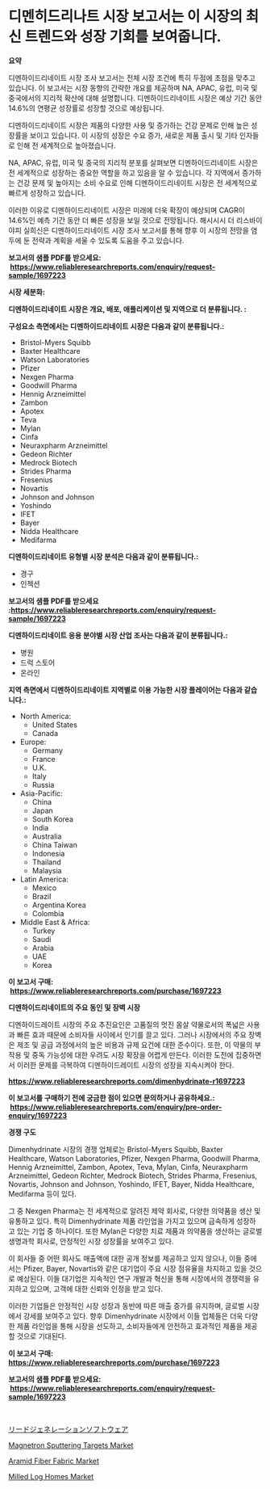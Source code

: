 <p><h1>디멘히드리나트 시장 보고서는 이 시장의 최신 트렌드와 성장 기회를 보여줍니다.</h1></p><p><strong>요약</strong></p>
<p><p>디멘하이드리네이트 시장 조사 보고서는 전체 시장 조건에 특히 두점에 초점을 맞추고 있습니다. 이 보고서는 시장 동향의 간략한 개요를 제공하며 NA, APAC, 유럽, 미국 및 중국에서의 지리적 확산에 대해 설명합니다. 디멘하이드리네이트 시장은 예상 기간 동안 14.6%의 연평균 성장률로 성장할 것으로 예상됩니다.</p><p>디멘하이드리네이트 시장은 제품의 다양한 사용 및 증가하는 건강 문제로 인해 높은 성장률을 보이고 있습니다. 이 시장의 성장은 수요 증가, 새로운 제품 출시 및 기타 인자들로 인해 전 세계적으로 높아졌습니다.</p><p>NA, APAC, 유럽, 미국 및 중국의 지리적 분포를 살펴보면 디멘하이드리네이트 시장은 전 세계적으로 성장하는 중요한 역할을 하고 있음을 알 수 있습니다. 각 지역에서 증가하는 건강 문제 및 높아지는 소비 수요로 인해 디멘하이드리네이트 시장은 전 세계적으로 빠르게 성장하고 있습니다.</p><p>이러한 이유로 디멘하이드리네이트 시장은 미래에 더욱 확장이 예상되며 CAGR이 14.6%인 예측 기간 동안 더 빠른 성장을 보일 것으로 전망됩니다. 해시시시 더 리스바이야피 실희신은 디멘하이드리네이트 시장 조사 보고서를 통해 향후 이 시장의 전망을 염두에 둔 전략과 계획을 세울 수 있도록 도움을 주고 있습니다.</p></p>
<p><strong>보고서의 샘플 PDF를 받으세요: &nbsp;<a href="https://www.reliableresearchreports.com/enquiry/request-sample/1697223">https://www.reliableresearchreports.com/enquiry/request-sample/1697223</a></strong></p>
<p><strong>시장 세분화:</strong></p>
<p><strong> 디멘하이드리네이트 시장은 개요, 배포, 애플리케이션 및 지역으로 더 분류됩니다. :</strong></p>
<p><strong>구성요소 측면에서는 디멘하이드리네이트 시장은 다음과 같이 분류됩니다.:</strong></p>
<p><ul><li>Bristol-Myers Squibb</li><li>Baxter Healthcare</li><li>Watson Laboratories</li><li>Pfizer</li><li>Nexgen Pharma</li><li>Goodwill Pharma</li><li>Hennig Arzneimittel</li><li>Zambon</li><li>Apotex</li><li>Teva</li><li>Mylan</li><li>Cinfa</li><li>Neuraxpharm Arzneimittel</li><li>Gedeon Richter</li><li>Medrock Biotech</li><li>Strides Pharma</li><li>Fresenius</li><li>Novartis</li><li>Johnson and Johnson</li><li>Yoshindo</li><li>IFET</li><li>Bayer</li><li>Nidda Healthcare</li><li>Medifarma</li></ul></p>
<p><strong> 디멘하이드리네이트 유형별 시장 분석은 다음과 같이 분류됩니다.:</strong></p>
<p><ul><li>경구</li><li>인젝션</li></ul></p>
<p><strong>보고서의 샘플 PDF를 받으세요 :<a href="https://www.reliableresearchreports.com/enquiry/request-sample/1697223">https://www.reliableresearchreports.com/enquiry/request-sample/1697223</a></strong></p>
<p><strong> 디멘하이드리네이트 응용 분야별 시장 산업 조사는 다음과 같이 분류됩니다.:</strong></p>
<p><ul><li>병원</li><li>드럭 스토어</li><li>온라인</li></ul></p>
<p><strong>지역 측면에서 디멘하이드리네이트 지역별로 이용 가능한 시장 플레이어는 다음과 같습니다.:</strong></p>
<p><ul>
    <li>
        North America:
        <ul>
            <li>United States</li>
            <li>Canada</li>
        </ul>
    </li>
    <li>
        Europe:
        <ul>
            <li>Germany</li>
            <li>France</li>
            <li>U.K.</li>
            <li>Italy</li>
            <li>Russia</li>
        </ul>
    </li>
    <li>
        Asia-Pacific:
        <ul>
            <li>China</li>
            <li>Japan</li>
            <li>South Korea</li>
            <li>India</li>
            <li>Australia</li>
            <li>China Taiwan</li>
            <li>Indonesia</li>
            <li>Thailand</li>
            <li>Malaysia</li>
        </ul>
    </li>
    <li>
        Latin America:
        <ul>
            <li>Mexico</li>
            <li>Brazil</li>
            <li>Argentina Korea</li>
            <li>Colombia</li>
        </ul>
    </li>
    <li>
        Middle East & Africa:
        <ul>
            <li>Turkey</li>
            <li>Saudi</li>
            <li>Arabia</li>
            <li>UAE</li>
            <li>Korea</li>
        </ul>
    </li>
    </ul></p>
<p><strong>이 보고서 구매: &nbsp;<a href="https://www.reliableresearchreports.com/purchase/1697223">https://www.reliableresearchreports.com/purchase/1697223</a></strong></p>
<p><strong>디멘하이드리네이트의 주요 동인 및 장벽 시장</strong></p>
<p><p>디멘하이드레이트 시장의 주요 추진요인은 고품질의 멋진 몸살 약물로서의 폭넓은 사용과 빠른 효과 때문에 소비자들 사이에서 인기를 끌고 있다. 그러나 시장에서의 주요 장벽은 제조 및 공급 과정에서의 높은 비용과 규제 요건에 대한 준수이다. 또한, 이 약물의 부작용 및 중독 가능성에 대한 우려도 시장 확장을 어렵게 만든다. 이러한 도전에 집중하면서 이러한 문제를 극복하여 디멘하이드레이트 시장의 성장을 지속시켜야 한다.</p></p>
<p><strong><a href="https://www.reliableresearchreports.com/dimenhydrinate-r1697223">https://www.reliableresearchreports.com/dimenhydrinate-r1697223</a></strong></p>
<p><strong>이 보고서를 구매하기 전에 궁금한 점이 있으면 문의하거나 공유하세요.: &nbsp;<a href="https://www.reliableresearchreports.com/enquiry/pre-order-enquiry/1697223">https://www.reliableresearchreports.com/enquiry/pre-order-enquiry/1697223</a></strong></p>
<p><strong>경쟁 구도</strong></p>
<p><p>Dimenhydrinate 시장의 경쟁 업체로는 Bristol-Myers Squibb, Baxter Healthcare, Watson Laboratories, Pfizer, Nexgen Pharma, Goodwill Pharma, Hennig Arzneimittel, Zambon, Apotex, Teva, Mylan, Cinfa, Neuraxpharm Arzneimittel, Gedeon Richter, Medrock Biotech, Strides Pharma, Fresenius, Novartis, Johnson and Johnson, Yoshindo, IFET, Bayer, Nidda Healthcare, Medifarma 등이 있다. </p><p>그 중 Nexgen Pharma는 전 세계적으로 알려진 제약 회사로, 다양한 의약품을 생산 및 유통하고 있다. 특히 Dimenhydrinate 제품 라인업을 가지고 있으며 급속하게 성장하고 있는 기업 중 하나이다. 또한 Mylan은 다양한 치료 제품과 의약품을 생산하는 글로벌 생명과학 회사로, 안정적인 시장 성장률을 보여주고 있다. </p><p>이 회사들 중 어떤 회사도 매출액에 대한 공개 정보를 제공하고 있지 않으나, 이들 중에서는 Pfizer, Bayer, Novartis와 같은 대기업이 주요 시장 점유율을 차지하고 있을 것으로 예상된다. 이들 대기업은 지속적인 연구 개발과 혁신을 통해 시장에서의 경쟁력을 유지하고 있으며, 고객에 대한 신뢰와 인정을 받고 있다.</p><p>이러한 기업들은 안정적인 시장 성장과 동반에 따른 매출 증가를 유지하며, 글로벌 시장에서 강세를 보여주고 있다. 향후 Dimenhydrinate 시장에서 이들 업체들은 더욱 다양한 제품 라인업을 통해 시장을 선도하고, 소비자들에게 안전하고 효과적인 제품을 제공할 것으로 기대된다.</p></p>
<p><strong>이 보고서 구매: &nbsp; <a href="https://www.reliableresearchreports.com/purchase/1697223">https://www.reliableresearchreports.com/purchase/1697223</a></strong></p>
<p><strong>보고서의 샘플 PDF를 받으세요: &nbsp;<a href="https://www.reliableresearchreports.com/enquiry/request-sample/1697223">https://www.reliableresearchreports.com/enquiry/request-sample/1697223</a></strong><strong></strong></p>
<p>&nbsp;</p>
<p><p><a href="https://github.com/lily-u-genius/Market-Research-Report-List-1/blob/main/377566222009.md">リードジェネレーションソフトウェア</a></p><p><a href="https://www.linkedin.com/pulse/magnetron-sputtering-targets-market-size-reflecting-forecast-eqrce?trackingId=iD70zw60blj7W3F1%2FETZow%3D%3D">Magnetron Sputtering Targets Market</a></p><p><a href="https://www.linkedin.com/pulse/aramid-fiber-fabric-market-research-report-reveals-latest-trends-veype?trackingId=kMtN5hNyjvOs9dEJBR7kTw%3D%3D">Aramid Fiber Fabric Market</a></p><p><a href="https://github.com/moyahfrancoestellec51j635wcx/Market-Research-Report-List-2/blob/main/milled-log-homes-market.md">Milled Log Homes Market</a></p></p>